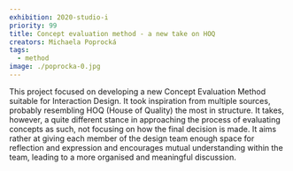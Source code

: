 ```yaml
---
exhibition: 2020-studio-i
priority: 99
title: Concept evaluation method - a new take on HOQ 
creators: Michaela Poprocká
tags:
  - method
image: ./poprocka-0.jpg
---
```


This project focused on developing a new Concept Evaluation Method suitable for Interaction Design. It took inspiration from multiple sources, probably resembling HOQ (House of Quality) the most in structure. It takes, however, a quite different stance in approaching the process of evaluating concepts as such, not focusing on how the final decision is made. It aims rather at giving each member of the design team enough space for reflection and expression and encourages mutual understanding within the team, leading to a more organised and meaningful discussion. 